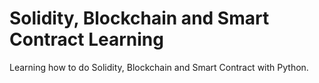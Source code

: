 # Solidity, Blockchain and Smart Contract Learning
Learning how to do Solidity, Blockchain and Smart Contract with Python.
